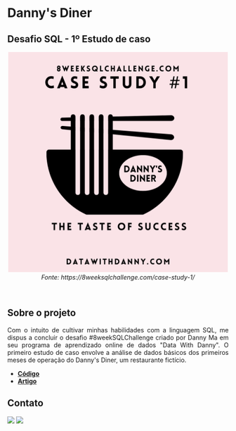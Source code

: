 # Danny's Diner
## Desafio SQL - 1º Estudo de caso
<p align="center">
  <img src="dannys_diner.png" height=500px> <br>
  <i>Fonte: https://8weeksqlchallenge.com/case-study-1/</i>
</p>

<br>

## Sobre o projeto
<p align="justify">
  Com o intuito de cultivar minhas habilidades com a linguagem SQL, me dispus a concluir o desafio #8weekSQLChallenge criado por Danny Ma em seu programa de aprendizado online de dados "Data With Danny". O primeiro estudo de caso envolve a análise de dados básicos dos primeiros meses de operação do Danny's Diner, um restaurante fictício.
</p>

* **[Código](https://github.com/nadinne94/dannys_diner/blob/main/dannys_diner.sql)**
* **[Artigo](https://www.linkedin.com/pulse/desafio-sql-dannys-diner-nadinne-cavalcante-fq4af/?trackingId=NcxOMuG1RQSvP52CU5ZVtQ%3D%3D)**

## Contato
<div>
  <a href="https://www.linkedin.com/in/nadinne-cavalcante/" target="_blank"><img src="https://img.shields.io/badge/-LinkedIn-%230077B5?style=for-the-badge&logo=linkedin&logoColor=white" target="_blank"></a>
  <a href="mailto:nadinnecavalcantesilva@gmail.com"><img src="https://img.shields.io/badge/-Gmail-%23333?style=for-the-badge&logo=gmail&logoColor=white" target="_blank"></a>
</div>

